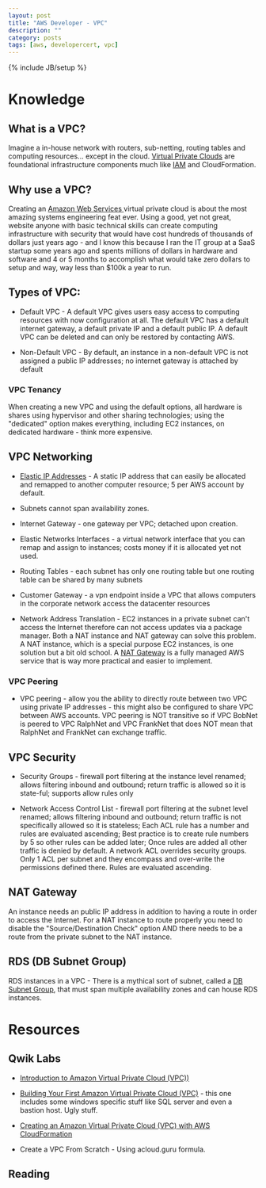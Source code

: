 ```yaml
---
layout: post
title: "AWS Developer - VPC"
description: ""
category: posts
tags: [aws, developercert, vpc]
---
```

{% include JB/setup %}
# Knowledge

## What is a VPC?
Imagine a in-house network with routers, sub-netting, routing tables and computing resources... except in the cloud. [Virtual Private Clouds](https://aws.amazon.com/vpc/) are foundational infrastructure components much like [IAM](https://aws.amazon.com/iam/) and CloudFormation.

## Why use a VPC?
Creating an [Amazon Web Services ](https://aws.amazon.com/) virtual private cloud is about the most amazing systems engineering feat ever. Using a good, yet not great, website anyone with basic technical skills can create computing infrastructure with security that would have cost hundreds of thousands of dollars just years ago - and I know this because I ran the IT group at a SaaS startup some years ago and spents millions of dollars in hardware and software and 4 or 5 months to accomplish what would take zero dollars to setup and way, way less than $100k a year to run.


## Types of VPC:
* Default VPC - A default VPC gives users easy access to computing resources with now configuration at all. The default VPC has a default internet gateway, a default private IP and a default public IP. A default VPC can be deleted and can only be restored by contacting AWS.

* Non-Default VPC - By default, an instance in a non-default VPC is not assigned a public IP addresses; no internet gateway is attached by default

### VPC Tenancy
When creating a new VPC and using the default options, all hardware is shares using hypervisor and other sharing technologies; using the "dedicated" option makes everything, including EC2 instances, on dedicated hardware - think more expensive.

## VPC Networking
* [Elastic IP Addresses](http://docs.aws.amazon.com/AWSEC2/latest/UserGuide/elastic-ip-addresses-eip.html) - A static IP address that can easily be allocated and remapped to another computer resource; 5 per AWS account by default.

* Subnets cannot span availability zones. 

* Internet Gateway - one gateway per VPC; detached upon creation.

* Elastic Networks Interfaces - a virtual network interface that you can remap and assign to instances; costs money if it is allocated yet not used.

* Routing Tables - each subnet has only one routing table but one routing table can be shared by many subnets

* Customer Gateway - a vpn endpoint inside a VPC that allows computers in the corporate network access the datacenter resources 

* Network Address Translation - EC2 instances in a private subnet can't access the Internet therefore can not access updates via a package manager. Both a NAT instance and NAT gateway can solve this problem. A NAT instance, which is a special purpose EC2 instances, is one solution but a bit old school. A [NAT Gateway](http://docs.aws.amazon.com/AmazonVPC/latest/UserGuide/vpc-nat-gateway.html) is a fully managed AWS service that is way more practical and easier to implement.

### VPC Peering
* VPC peering - allow you the ability to directly route between two VPC using private IP addresses - this might also be configured to share VPC between AWS accounts. VPC peering is NOT transitive so if VPC BobNet is peered to VPC RalphNet and VPC FrankNet that does NOT mean that RalphNet and FrankNet can exchange traffic.

## VPC Security
* Security Groups - firewall port filtering at the instance level renamed; allows filtering inbound and outbound; return traffic is allowed so it is state-ful; supports allow rules only

* Network Access Control List - firewall port filtering at the subnet level renamed; allows filtering inbound and outbound; return traffic is not specifically allowed so it is stateless; Each ACL rule has a number and rules are evaluated ascending; Best practice is to create rule numbers by 5 so other rules can be added later; Once rules are added all other traffic is denied by default. A network ACL overrides security groups. Only 1 ACL per subnet and they encompass and over-write the permissions defined there. Rules are evaluated ascending.

## NAT Gateway
An instance needs an public IP address in addition to having a route in order to access the Internet. For a NAT instance to route properly you need to disable the "Source/Destination Check" option AND there needs to be a route from the private subnet to the NAT instance.

## RDS (DB Subnet Group)
RDS instances in a VPC - There is a mythical sort of subnet, called a [DB Subnet Group](http://docs.aws.amazon.com/AmazonRDS/latest/UserGuide/USER_VPC.WorkingWithRDSInstanceinaVPC.html), that must span multiple availability zones and can house RDS instances.  

# Resources

## Qwik Labs
* [Introduction to Amazon Virtual Private Cloud (VPC))](https://qwiklabs.com/focuses/2928)

* [Building Your First Amazon Virtual Private Cloud (VPC)](https://qwiklabs.com/focuses/2546) - this one includes some windows specific stuff like SQL server and even a bastion host. Ugly stuff.

* [Creating an Amazon Virtual Private Cloud (VPC) with AWS CloudFormation](https://qwiklabs.com/focuses/2640)

* Create a VPC From Scratch - Using acloud.guru formula.

## Reading

